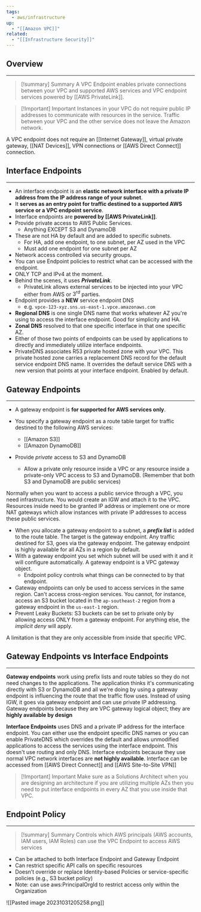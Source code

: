 ```yaml
---
tags:
  - aws/infrastructure
up:
  - "[[Amazon VPC]]"
related:
  - "[[Infrastructure Security]]"
---
```

## Overview
---
>[!summary] Summary
> A VPC Endpoint enables private connections between your VPC and supported AWS services and VPC endpoint services powered by [[AWS PrivateLink]].


> [!Important] Important
> Instances in your VPC do not require public IP addresses to communicate with resources in the service. Traffic between your VPC and the other service does not leave the Amazon network.

A VPC endpoint does not require an [[Internet Gateway]], virtual private gateway, [[NAT Devices]], VPN connections or [[AWS Direct Connect]] connection.

## Interface Endpoints
---
- An interface endpoint is an **elastic network interface with a private IP address from the IP address range of your subnet**.
- It **serves as an entry point for traffic destined to a supported AWS service or a VPC endpoint service**.
- Interface endpoints are **powered by [[AWS PrivateLink]]**.
- Provide private access to AWS Public Services.
    - Anything EXCEPT S3 and DynamoDB
- These are not HA by default and are added to specific subnets.
    - For HA, add one endpoint, to one subnet, per AZ used in the VPC
    - Must add one endpoint for one subnet per AZ
- Network access controlled via security groups.
- You can use Endpoint policies to restrict what can be accessed with the endpoint.
- ONLY TCP and IPv4 at the moment.
- Behind the scenes, it uses _**PrivateLink**_.
    -   PrivateLink allows external services to be injected into your VPC either from AWS or $3^{rd}$ parties.
- Endpoint provides a **NEW** service endpoint DNS
    -   e.g. `vpce-123-xyz.sns.us-east-1.vpce.amazonaws.com`
- **Regional DNS** is one single DNS name that works whatever AZ you're using to access the interface endpoint. Good for simplicity and HA.
- **Zonal DNS** resolved to that one specific interface in that one specific AZ.
- Either of those two points of endpoints can be used by applications to directly and immediately utilize interface endpoints.
- PrivateDNS associates R53 private hosted zone with your VPC. This private hosted zone carries a replacement DNS record for the default service endpoint DNS name. It overrides the default service DNS with a new version that points at your interface endpoint. Enabled by default.

## Gateway Endpoints
---
- A gateway endpoint is **for supported for AWS services only**.
- You specify a gateway endpoint as a route table target for traffic destined to the following AWS services:
	- [[Amazon S3]]
	- [[Amazon DynamoDB]]

- Provide _private_ access to S3 and DynamoDB
	- Allow a private only resource inside a VPC or any resource inside a private-only VPC access to S3 and DynamoDB. (Remember that both S3 and DynamoDB are public services)

Normally when you want to access a public service through a VPC, you need infrastructure. You would create an IGW and attach it to the VPC. Resources inside need to be granted IP address or implement one or more NAT gateways which allow instances with private IP addresses to access these public services.

- When you allocate a gateway endpoint to a subnet, a _**prefix list**_ is added to the route table. The target is the gateway endpoint. Any traffic destined for S3, goes via the gateway endpoint. The gateway endpoint is highly available for all AZs in a region by default.
- With a gateway endpoint you set which subnet will be used with it and it will configure automatically. A gateway endpoint is a VPC gateway object. 
	- Endpoint policy controls what things can be connected to by that endpoint.
- Gateway endpoints can only be used to access services in the same region. Can't access cross-region services. You cannot, for instance, access an S3 bucket located in the `ap-southeast-2` region from a gateway endpoint in the `us-east-1` region. 
- Prevent Leaky Buckets: S3 buckets can be set to private only by allowing access ONLY from a gateway endpoint. For anything else, the _implicit deny_ will apply.

A limitation is that they are only accessible from inside that specific VPC.


## Gateway Endpoints vs Interface Endpoints
---
**Gateway endpoints** work using prefix lists and route tables so they do not need changes to the applications. The application thinks it's communicating directly with S3 or DynamoDB and all we're doing by using a gateway endpoint is influencing the route that the traffic flow uses. Instead of using IGW, it goes via gateway endpoint and can use private IP addressing. Gateway endpoints because they are VPC gateway logical object; they are **highly available by design**

**Interface Endpoints** uses DNS and a private IP address for the interface endpoint. You can either use the endpoint specific DNS names or you can enable PrivateDNS which overrides the default and allows unmodified applications to access the services using the interface endpoint. This doesn't use routing and only DNS. Interface endpoints because they use normal VPC network interfaces are **not highly available**. Interface can be accessed from [[AWS Direct Connect]] and [[AWS Site-to-Site VPN]]


> [!Important] Important
Make sure as a Solutions Architect when you are designing an architecture if you are utilizing multiple AZs then you need to put interface endpoints in every AZ that you use inside that VPC.

## Endpoint Policy
---
>[!summary] Summary
> Controls which AWS principals (AWS accounts, IAM users, IAM Roles) can use the VPC Endpoint to access AWS services

- Can be attached to both Interface Endpoint and Gateway Endpoint
- Can restrict specific API calls on specific resources
- Doesn’t override or replace Identity-based Policies or service-specific policies (e.g., S3 bucket policy)
- Note: can use aws:PrincipalOrgId to restrict access only within the Organization

![[Pasted image 20231031205258.png]]
